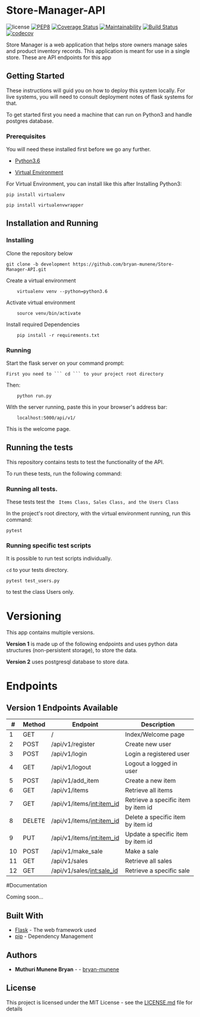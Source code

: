 # Store-Manager-API

![license](https://img.shields.io/github/license/mashape/apistatus.svg)
[![PEP8](https://img.shields.io/badge/code%20style-pep8-orange.svg)](https://www.python.org/dev/peps/pep-0008/)
[![Coverage Status](https://coveralls.io/repos/github/bryan-munene/Store-Manager-API/badge.svg)](https://coveralls.io/github/bryan-munene/Store-Manager-API)
[![Maintainability](https://api.codeclimate.com/v1/badges/67a0efd8529d6bcc1c6e/maintainability)](https://codeclimate.com/github/bryan-munene/Store-Manager-API/maintainability)
[![Build Status](https://travis-ci.org/bryan-munene/Store-Manager-API.svg?branch=development)](https://travis-ci.org/bryan-munene/Store-Manager-API)
[![codecov](https://codecov.io/gh/bryan-munene/Store-Manager-API/branch/development/graph/badge.svg)](https://codecov.io/gh/bryan-munene/Store-Manager-API)



Store Manager is a web application that helps store owners manage sales and product inventory records. This application is meant for use in a single store. These are API endpoints for this app


## Getting Started

These instructions will guid you on how to deploy this system locally. For live systems, you will need to consult deployment notes of flask systems for that.

To get started first you need a machine that can run on Python3 and handle postgres database.

### Prerequisites

You will need these installed first before we go any further.

- [Python3.6](https://www.python.org/downloads/release/python-365/)

- [Virtual Environment](https://virtualenv.pypa.io/en/stable/installation/)


For Virtual Environment, you can install like this after Installing Python3:

```
pip install virtualenv
```
```
pip install virtualenvwrapper
```


## Installation and Running


### Installing

Clone the repository below

```
git clone -b development https://github.com/bryan-munene/Store-Manager-API.git
```

Create a virtual environment

```
    virtualenv venv --python=python3.6
```

Activate virtual environment

```
    source venv/bin/activate
```

Install required Dependencies

```
    pip install -r requirements.txt
```



### Running

Start the flask server on your command prompt:

    First you need to ``` cd ``` to your project root directory

Then:

```
    python run.py
```

With the server running, paste this in your browser's address bar:

```
    localhost:5000/api/v1/
```

This is the welcome page.



## Running the tests

This repository contains tests to test the functionality of the API.

To run these tests, run the following command:

### Running all tests.

These tests test the ``` Items Class, Sales Class, and the Users Class```

In the project's root directory, with the virtual environment running, run this command:

```
pytest
```


### Running specific test scripts

It is possible to run test scripts individually. 

``` cd ``` to your tests directory.

```
pytest test_users.py
```
to test the class Users only.


# Versioning

This app contains multiple versions.

**Version 1** is made up of the following endpoints and uses python data structures (non-persistent storage), to store the data.

**Version 2** uses postgresql database to store data.

# Endpoints

## Version 1 Endpoints Available

|    #   | Method | Endpoint                        | Description                           |
|--------| ------ | ------------------------------- | ------------------------------------- |
|    1   | GET    | /                               | Index/Welcome page                    |
|    2   | POST   | /api/v1/register                | Create new user                       |
|    3   | POST   | /api/v1/login                   | Login a registered user               |
|    4   | GET    | /api/v1/logout                  | Logout a logged in user               |
|    5   | POST   | /api/v1/add_item                | Create a new item                     |
|    6   | GET    | /api/v1/items                   | Retrieve all items                    |
|    7   | GET    | /api/v1/items/<int:item_id>     | Retrieve a specific item by item id   |
|    8   | DELETE | /api/v1/items/<int:item_id>     | Delete a specific item by item id     |
|    9   | PUT    | /api/v1/items/<int:item_id>     | Update a specific item by item id     |
|    10  | POST   | /api/v1/make_sale               | Make a sale                           |
|    11  | GET    | /api/v1/sales                   | Retrieve all sales                    |
|    12  | GET    | /api/v1/sales/<int:sale_id>     | Retrieve a specific sale              |




#Documentation

Coming soon...

## Built With

* [Flask](http://flask.pocoo.org/) - The web framework used
* [pip](https://pypi.org/project/pip/) - Dependency Management


## Authors

* **Muthuri Munene Bryan** -  - [bryan-munene](https://github.com/bryan-munene)


## License

This project is licensed under the MIT License - see the [LICENSE.md](LICENSE.md) file for details

